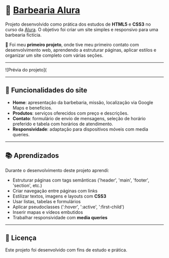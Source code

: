 # 💈 [**Barbearia Alura**](https://barbearia-alura-gamma-sooty.vercel.app/index.html)

Projeto desenvolvido como prática dos estudos de **HTML5** e **CSS3** no curso da [Alura](https://www.alura.com.br/). 
O objetivo foi criar um site simples e responsivo para uma barbearia fictícia.

🚀 Foi meu **primeiro projeto**, onde tive meu primeiro contato com desenvolvimento web, 
aprendendo a estruturar páginas, aplicar estilos e organizar um site completo com várias seções. 

---

![Prévia do projeto](

---

## 🧾   Funcionalidades do site

- **Home**: apresentação da barbebaria, missão, localização via Google Maps e benefícios.
- **Produtos**: serviços oferecidos com preço e descrições.
- **Contato**: formulário de envio de mensagens, seleção de horário preferido e tabela com horários de atendimento.
- **Responsividade**: adaptação para dispositivos móveis com media queries.

---

## 📚 Aprendizados 

Durante o desenvolvimento deste projeto aprendi:

- Estruturar páginas com tags semânticas ('header', 'main', 'footer', 'section', etc.)
- Criar navegação entre páginas com links
- Estilizar textos, imagens e layouts com **CSS3**
- Usar listas, tabelas e formulários
- Aplicar pseudoclasses (':hover', ':active', ':first-child')
- Inserir mapas e vídeos embutidos
- Trabalhar responsividade com **media queries**

---

## 📄 Licença
Este projeto foi desenvolvido com fins de estudo e prática.
